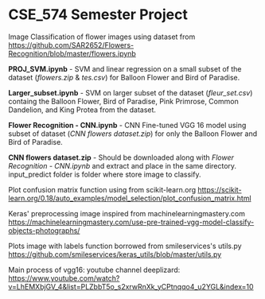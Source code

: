 # CSE_574 Semester Project

Image Classification of flower images using dataset from https://github.com/SAR2652/Flowers-Recognition/blob/master/flowers.ipynb

**PROJ_SVM.ipynb** - SVM and linear regression on a small subset of the dataset (*flowers.zip* & *tes.csv*) for Balloon Flower and Bird of Paradise.

**Larger_subset.ipynb** - SVM on larger subset of the dataset (*fleur_set.csv*) containg the Balloon Flower, Bird of Paradise, Pink Primrose, Common Dandelion, and King Protea from the dataset. 

**Flower Recognition - CNN.ipynb** - CNN Fine-tuned VGG 16 model using subset of dataset (*CNN flowers dataset.zip*) for only the Balloon Flower and Bird of Paradise. 

**CNN flowers dataset.zip** - Should be downloaded along with *Flower Recognition - CNN.ipynb* and extract and place in the same directory. input_predict folder is folder where store image to classify.

Plot confusion matrix function using from scikit-learn.org https://scikit-learn.org/0.18/auto_examples/model_selection/plot_confusion_matrix.html

Keras' preprocessing image inspired from machinelearningmastery.com https://machinelearningmastery.com/use-pre-trained-vgg-model-classify-objects-photographs/

Plots image with labels function borrowed from smileservices's utils.py https://github.com/smileservices/keras_utils/blob/master/utils.py

Main process of vgg16: youtube channel deeplizard: https://www.youtube.com/watch?v=LhEMXbjGV_4&list=PLZbbT5o_s2xrwRnXk_yCPtnqqo4_u2YGL&index=10
